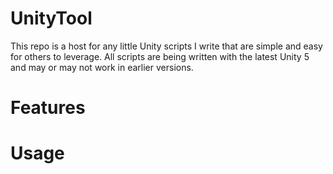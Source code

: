 # UnityTool
This repo is a host for any little Unity scripts I write that are simple and easy for others to leverage.
All scripts are being written with the latest Unity 5 and may or may not work in earlier versions.
# Features
# Usage
